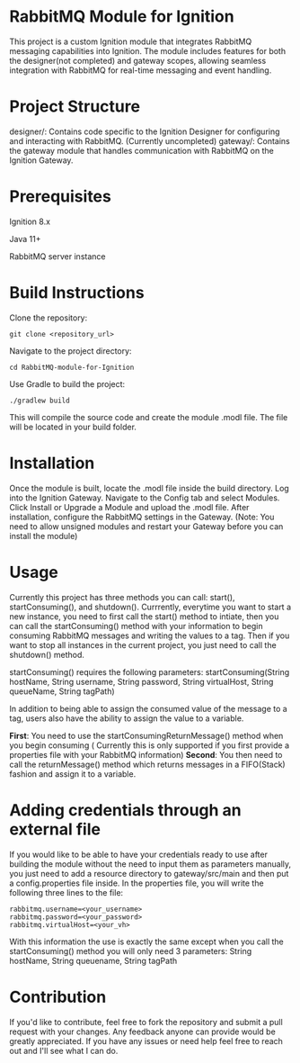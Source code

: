 # RabbitMQ Module for Ignition

This project is a custom Ignition module that integrates RabbitMQ messaging capabilities into Ignition. The module includes features for both the designer(not completed) and gateway scopes, allowing seamless integration with RabbitMQ for real-time messaging and event handling.

# Project Structure

designer/: Contains code specific to the Ignition Designer for configuring and interacting with RabbitMQ. (Currently uncompleted)
gateway/: Contains the gateway module that handles communication with RabbitMQ on the Ignition Gateway.


# Prerequisites
Ignition 8.x

Java 11+

RabbitMQ server instance


# Build Instructions
Clone the repository:

```
git clone <repository_url>
```
Navigate to the project directory:

```
cd RabbitMQ-module-for-Ignition
```
Use Gradle to build the project:
```
./gradlew build
```
This will compile the source code and create the module .modl file. The file will be located in your build folder.

# Installation

Once the module is built, locate the .modl file inside the build directory.
Log into the Ignition Gateway.
Navigate to the Config tab and select Modules.
Click Install or Upgrade a Module and upload the .modl file.
After installation, configure the RabbitMQ settings in the Gateway.
(Note: You need to allow unsigned modules and restart your Gateway before you can install the module)


# Usage

Currently this project has three methods you can call: start(), startConsuming(), and shutdown(). Currrently, everytime you want to start a new instance, you need to first call the start() method to intiate, then you can call the startConsuming() method with your information to begin consuming RabbitMQ messages and writing the values to a tag. Then if you want to stop all instances in the current project, you just need to call the shutdown() method.

startConsuming() requires the following parameters: 
startConsuming(String hostName, String username, String password, String virtualHost, String queueName, String tagPath)


In addition to being able to assign the consumed value of the message to a tag, users also have the ability to assign the value to a variable.

**First**:
You need to use the startConsumingReturnMessage() method when you begin consuming ( Currently this is only supported if you first provide a properties file with your RabbitMQ information)
**Second**:
You then need to call the returnMessage() method which returns messages in a FIFO(Stack) fashion and assign it to a variable.


# Adding credentials through an external file

If you would like to be able to have your credentials ready to use after building the module without the need to input them as parameters manually, you just need to add a resource directory to gateway/src/main and then put a config.properties file inside. In the properties file, you will write the following three lines to the file:
```
rabbitmq.username=<your_username>
rabbitmq.password=<your_password>
rabbitmq.virtualHost=<your_vh>
```
With this information the use is exactly the same except when you call the startConsuming() method you will only need 3 parameters: String hostName, String queuename, String tagPath


# Contribution

If you'd like to contribute, feel free to fork the repository and submit a pull request with your changes. Any feedback anyone can provide would be greatly appreciated. If you have any issues or need help feel free to reach out and I'll see what I can do.
